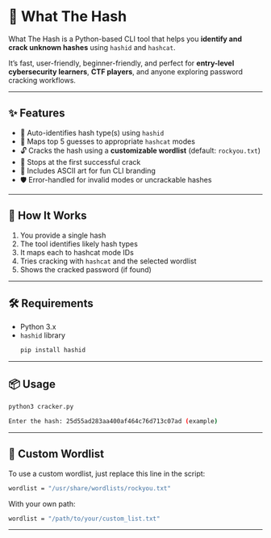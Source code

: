 # 🔐 What The Hash

What The Hash is a Python-based CLI tool that helps you **identify and crack unknown hashes** using `hashid` and `hashcat`.

It’s fast, user-friendly, beginner-friendly, and perfect for **entry-level cybersecurity learners**, **CTF players**, and anyone exploring password cracking workflows.

---

## ✨ Features

- 🧠 Auto-identifies hash type(s) using `hashid`
- 🧩 Maps top 5 guesses to appropriate `hashcat` modes
- 🔓 Cracks the hash using a **customizable wordlist** (default: `rockyou.txt`)
- 🎯 Stops at the first successful crack
- 🎨 Includes ASCII art for fun CLI branding
- 🛡️ Error-handled for invalid modes or uncrackable hashes

---

## 🚀 How It Works

1. You provide a single hash
2. The tool identifies likely hash types
3. It maps each to hashcat mode IDs
4. Tries cracking with `hashcat` and the selected wordlist
5. Shows the cracked password (if found)

---

## 🛠️ Requirements

- Python 3.x
- `hashid` library  
  ```bash
  pip install hashid
  ```
---

## 📦 Usage

  ```bash
  python3 cracker.py
  ```
  ```bash
  Enter the hash: 25d55ad283aa400af464c76d713c07ad (example)
  ```

---

## 🔧 Custom Wordlist

To use a custom wordlist, just replace this line in the script:

```bash
wordlist = "/usr/share/wordlists/rockyou.txt"
```

With your own path:
```bash
wordlist = "/path/to/your/custom_list.txt"
```

---


